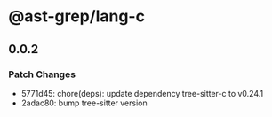 # @ast-grep/lang-c

## 0.0.2

### Patch Changes

- 5771d45: chore(deps): update dependency tree-sitter-c to v0.24.1
- 2adac80: bump tree-sitter version

